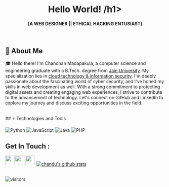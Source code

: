   


<h1 align="center">Hello World! /h1> 
<h4 align="center">  [A WEB DESIGNER || ETHICAL HACKING ENTUSIAST] </h4>

 <br>

## 🚀 About Me <br>

🎓 Hello there! I'm Chandhan Madapakula, a computer science and engineering graduate with a B.Tech. degree from [Jain University](https://www.jainuniversity.ac.in/). My specialization lies in [cloud technology & information security](https://set.jainuniversity.ac.in/academics/computer-science-engineering/btech-computer-technology). I'm deeply passionate about the fascinating world of cyber security, and I've honed my skills in web development as well. With a strong commitment to protecting digital assets and creating engaging web experiences, I strive to contribute to the advancement of technology. Let's connect on GitHub and LinkedIn to explore my journey and discuss exciting opportunities in the field.


<br>
## ⚡ Technologies and Tools <br>

<img alt="Python" src="https://kandi.openweaver.com/img/python.svg"> <img alt="JavaScript" src="https://kandi.openweaver.com/img/javascript.svg" > <img alt="Java" src="https://kandi.openweaver.com/img/java.svg" > <img alt="PHP" src="https://kandi.openweaver.com/img/php-logo.svg">




## Get In Touch :<br>
<a href="https://www.linkedin.com/in/guru-sai-chandhan-m-3a5820205/"> <img src="https://freepngimg.com/thumb/linkedin/4-2-linkedin-png-pic-thumb.png" width="30"></a><a href="https://www.facebook.com/chandhan.chandu.5811"><img src="https://marianmissionaries.org/wp-content/uploads/2020/04/facebook-logo-icon-file-facebook-icon-svg-wikimedia-commons-4.png" width="30"></a>  <a href="mailto:cchandhan021@gmail.com" width="30"><img src="https://upload.wikimedia.org/wikipedia/commons/thumb/0/0b/Logo_Gmail_%282015-2020%29.svg/1280px-Logo_Gmail_%282015-2020%29.svg.png" width="30"></a>
<a href="https://github.com/chandu916"><img align="center" src="https://github-readme-stats.vercel.app/api?username=chandu916&show_icons=true&include_all_commits=true&theme=material-palenight" alt="chandu's github stats" /> </a>
</br>
</br>

![visitors](https://visitor-badge.laobi.icu/badge?page_id=chandu.chandu916)

